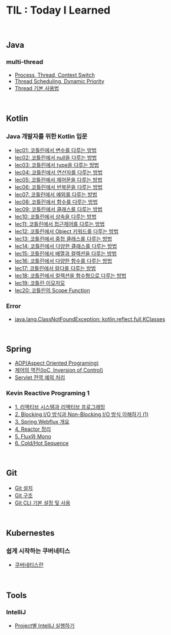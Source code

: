 # TIL : Today I Learned

<br />

## Java
### multi-thread
- [Process, Thread, Context Switch](./Java/multi-thread/Process_Thread_Context%20Switch/page.md)
- [Thread Scheduling, Dynamic Priority](./Java/multi-thread/Thread%20Scheduling_Dynamic%20Priority/page.md)
- [Thread 기본 사용법](./Java/multi-thread/Thread_Basic/page.md)

<br />

## Kotlin
### Java 개발자를 위한 Kotlin 입문
- [lec01: 코틀린에서 변수를 다루는 방법](./Kotlin/java_to_kotlin_start/lec01_코틀린에서_변수를_다루는_방법/page.md)
- [lec02: 코틀린에서 null을 다루는 방법](./Kotlin/java_to_kotlin_start/lec02_코틀린에서_null을_다루는_방법/page.md)
- [lec03: 코틀린에서 type을 다루는 방법](./Kotlin/java_to_kotlin_start/lec03_코틀린에서_type을_다루는_방법/page.md)
- [lec04: 코틀린에서 연산자를 다루는 방법](./Kotlin/java_to_kotlin_start/lec04_코틀린에서_연산자를_다루는_방법/page.md)
- [lec05: 코틀린에서 제어문을 다루는 방법](./Kotlin/java_to_kotlin_start/lec05_코틀린에서_제어문을_다루는_방법/page.md)
- [lec06: 코틀린에서 반복문을 다루는 방법](./Kotlin/java_to_kotlin_start/lec06_코틀린에서_반복문을_다루는_방법/page.md)
- [lec07: 코틀린에서 예외를 다루는 방법](./Kotlin/java_to_kotlin_start/lec07_코틀린에서_예외를_다루는_방법/page.md)
- [lec08: 코틀린에서 함수를 다루는 방법](./Kotlin/java_to_kotlin_start/lec08_코틀린에서_함수를_다루는_방법/page.md)
- [lec09: 코틀린에서 클래스를 다루는 방법](./Kotlin/java_to_kotlin_start/lec09_코틀린에서_클래스를_다루는_방법/page.md)
- [lec10: 코틀린에서 상속을 다루는 방법](./Kotlin/java_to_kotlin_start/lec10_코틀린에서_상속을_다루는_방법/page.md)
- [lec11: 코틀린에서 접근제어를 다루는 방법](./Kotlin/java_to_kotlin_start/lec11_코틀린에서_접근제어를_다루는_방법/page.md)
- [lec12: 코틀린에서 Object 키워드를 다루는 방법](./Kotlin/java_to_kotlin_start/lec12_코틀린에서_object_키워드를_다루는_방법/page.md)
- [lec13: 코틀린에서 중첩 클래스를 다루는 방법](./Kotlin/java_to_kotlin_start/lec13_코틀린에서_중첩클래스를_다루는_방법/page.md)
- [lec14: 코틀린에서 다양한 클래스를 다루는 방법](./Kotlin/java_to_kotlin_start/lec14_코틀린에서_다양한_클래스를_다루는_방법/page.md)
- [lec15: 코틀린에서 배열과 컬렉션을 다루는 방법](./Kotlin/java_to_kotlin_start/lec15_코틀린에서_배열과_컬렉션을_다루는_방법/page.md)
- [lec16: 코틀린에서 다양한 함수를 다루는 방법](./Kotlin/java_to_kotlin_start/lec16_코틀린에서_배열과_컬렉션을_다루는_방법/page.md)
- [lec17: 코틀린에서 람다를 다루는 방법](./Kotlin/java_to_kotlin_start/lec17_코틀린에서_람다를_다루는_방법/page.md)
- [lec18: 코틀린에서 컬렉션을 함수형으로 다루는 방법](./Kotlin/java_to_kotlin_start/lec18_코틀린에서_컬렉션을_함수로_다루는_방법/page.md)
- [lec19: 코틀린 이모저모](./Kotlin/java_to_kotlin_start/lec19_코틀린_이모저모/page.md)
- [lec20: 코틀린의 Scope Function](./Kotlin/java_to_kotlin_start/lec20_코틀린의_scope_function/page.md)

### Error
- [java.lang.ClassNotFoundException: kotlin.reflect.full.KClasses](./Kotlin/error/kotlin-reflect/page.md)

<br />

## Spring
- [AOP(Aspect Oriented Programing)](./Spring/AOP/page.md)
- [제어의 역전(IoC, Inversion of Control)](./Spring/IoC/page.md)
- [Servlet 전역 예외 처리](./Spring/Servlet_전역_예외_처리/page.md)
### Kevin Reactive Programing 1
- [1. 리액티브 시스템과 리액티브 프로그래밍](./Spring/ReactivePrograming/Kevin's%20ReactivePrograming%201/1.%20리액티브%20시스템과%20리액티브%20프로그래밍/page.md)
- [2. Blocking I/O 방식과 Non-Blocking I/O 방식 이해하기 (1)](./Spring/ReactivePrograming/Kevin's%20ReactivePrograming%201/2.%20Blocking%20IO방식과%20Non-Blocking%20IO%20방식/page.md)
- [3. Spring Webflux 개요](./Spring/ReactivePrograming/Kevin's%20ReactivePrograming%201/3.%20Spring%20Webflux%20개요/page.md)
- [4. Reactor 정리](./Spring/ReactivePrograming/Kevin's%20ReactivePrograming%201/4.%20Reactor%20정리/page.md)
- [5. Flux와 Mono](./Spring/ReactivePrograming/Kevin's%20ReactivePrograming%201/5.%20Flux와%20Mono/page.md)
- [6. Cold/Hot Sequence](./Spring/ReactivePrograming/Kevin's%20ReactivePrograming%201/6.%20ColdSequence-HotSequence/page.md)



<br />

## Git
- [Git 설치](./Git/install/page.md)
- [Git 구조](./Git/structure/page.md)
- [Git CLI 기본 설정 및 사용](./Git/basic/page.md)

<br />

## Kubernestes
### 쉽게 시작하는 쿠버네티스
- [쿠버네티스란](./Kubernetes/쉽게_시작하는_쿠버네티스/1_쿠버네티스란/page.md)

<br />

## Tools
### IntelliJ
- [Project별 IntelliJ 실행하기](./Tools/IntelliJ/프로젝트별_IntelliJ_실행/page.md)